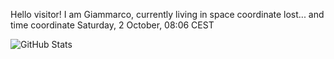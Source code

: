Hello visitor! I am Giammarco, currently living in space coordinate lost... and time coordinate Saturday, 2 October, 08:06 CEST

![GitHub Stats](https://github-readme-stats.vercel.app/api?username=grcasanova)

